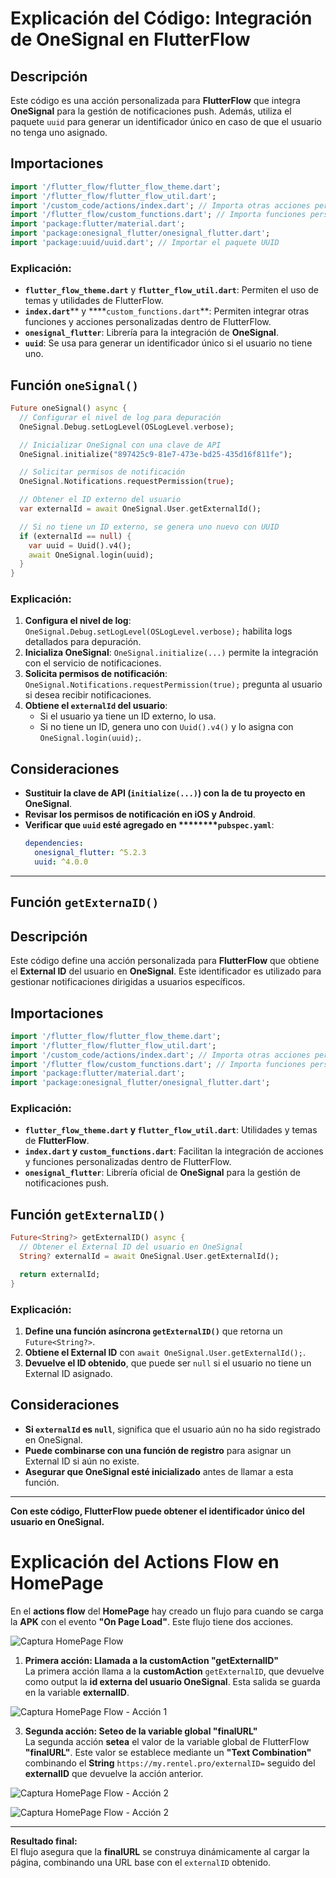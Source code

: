 # Explicación del Código: Integración de OneSignal en FlutterFlow

## Descripción

Este código es una acción personalizada para **FlutterFlow** que integra **OneSignal** para la gestión de notificaciones push. Además, utiliza el paquete `uuid` para generar un identificador único en caso de que el usuario no tenga uno asignado.

## Importaciones

```dart
import '/flutter_flow/flutter_flow_theme.dart';
import '/flutter_flow/flutter_flow_util.dart';
import '/custom_code/actions/index.dart'; // Importa otras acciones personalizadas
import '/flutter_flow/custom_functions.dart'; // Importa funciones personalizadas
import 'package:flutter/material.dart';
import 'package:onesignal_flutter/onesignal_flutter.dart';
import 'package:uuid/uuid.dart'; // Importar el paquete UUID
```

### Explicación:

- **`flutter_flow_theme.dart`** y **`flutter_flow_util.dart`**: Permiten el uso de temas y utilidades de FlutterFlow.
- **`index.dart`**\*\* y \*\*\*\*`custom_functions.dart`\*\*: Permiten integrar otras funciones y acciones personalizadas dentro de FlutterFlow.
- **`onesignal_flutter`**: Librería para la integración de **OneSignal**.
- **`uuid`**: Se usa para generar un identificador único si el usuario no tiene uno.

## Función `oneSignal()`

```dart
Future oneSignal() async {
  // Configurar el nivel de log para depuración
  OneSignal.Debug.setLogLevel(OSLogLevel.verbose);

  // Inicializar OneSignal con una clave de API
  OneSignal.initialize("897425c9-81e7-473e-bd25-435d16f811fe");

  // Solicitar permisos de notificación
  OneSignal.Notifications.requestPermission(true);

  // Obtener el ID externo del usuario
  var externalId = await OneSignal.User.getExternalId();

  // Si no tiene un ID externo, se genera uno nuevo con UUID
  if (externalId == null) {
    var uuid = Uuid().v4();
    await OneSignal.login(uuid);
  }
}
```

### Explicación:

1. **Configura el nivel de log**: `OneSignal.Debug.setLogLevel(OSLogLevel.verbose);` habilita logs detallados para depuración.
2. **Inicializa OneSignal**: `OneSignal.initialize(...)` permite la integración con el servicio de notificaciones.
3. **Solicita permisos de notificación**: `OneSignal.Notifications.requestPermission(true);` pregunta al usuario si desea recibir notificaciones.
4. **Obtiene el ********`externalId`******** del usuario**:
   - Si el usuario ya tiene un ID externo, lo usa.
   - Si no tiene un ID, genera uno con `Uuid().v4()` y lo asigna con `OneSignal.login(uuid);`.

## Consideraciones

- **Sustituir la clave de API (********`initialize(...)`********) con la de tu proyecto en OneSignal**.
- **Revisar los permisos de notificación en iOS y Android**.
- **Verificar que ********`uuid`******** esté agregado en \*\*\*\*****`pubspec.yaml`**:
  ```yaml
  dependencies:
    onesignal_flutter: ^5.2.3
    uuid: ^4.0.0
  ```

---

## Función `getExternaID()`

## Descripción
Este código define una acción personalizada para **FlutterFlow** que obtiene el **External ID** del usuario en **OneSignal**. Este identificador es utilizado para gestionar notificaciones dirigidas a usuarios específicos.

## Importaciones
```dart
import '/flutter_flow/flutter_flow_theme.dart';
import '/flutter_flow/flutter_flow_util.dart';
import '/custom_code/actions/index.dart'; // Importa otras acciones personalizadas
import '/flutter_flow/custom_functions.dart'; // Importa funciones personalizadas
import 'package:flutter/material.dart';
import 'package:onesignal_flutter/onesignal_flutter.dart';
```
### Explicación:
- **`flutter_flow_theme.dart` y `flutter_flow_util.dart`**: Utilidades y temas de **FlutterFlow**.
- **`index.dart` y `custom_functions.dart`**: Facilitan la integración de acciones y funciones personalizadas dentro de FlutterFlow.
- **`onesignal_flutter`**: Librería oficial de **OneSignal** para la gestión de notificaciones push.

## Función `getExternalID()`
```dart
Future<String?> getExternalID() async {
  // Obtener el External ID del usuario en OneSignal
  String? externalId = await OneSignal.User.getExternalId();

  return externalId;
}
```
### Explicación:
1. **Define una función asíncrona `getExternalID()`** que retorna un `Future<String?>`.
2. **Obtiene el External ID** con `await OneSignal.User.getExternalId();`.
3. **Devuelve el ID obtenido**, que puede ser `null` si el usuario no tiene un External ID asignado.

## Consideraciones
- **Si `externalId` es `null`**, significa que el usuario aún no ha sido registrado en OneSignal.
- **Puede combinarse con una función de registro** para asignar un External ID si aún no existe.
- **Asegurar que OneSignal esté inicializado** antes de llamar a esta función.

---
**Con este código, FlutterFlow puede obtener el identificador único del usuario en OneSignal.**


# Explicación del Actions Flow en HomePage

En el **actions flow** del **HomePage** hay creado un flujo para cuando se carga la **APK** con el evento **"On Page Load"**. Este flujo tiene dos acciones.

![Captura HomePage Flow](https://i.imgur.com/3yBil60.png)

1. **Primera acción: Llamada a la customAction "getExternalID"**  
   La primera acción llama a la **customAction** `getExternalID`, que devuelve como output la **id externa del usuario OneSignal**. Esta salida se guarda en la variable **externalID**.

![Captura HomePage Flow - Acción 1](https://imgur.com/7SqO5b5.png)


3. **Segunda acción: Seteo de la variable global "finalURL"**  
   La segunda acción **setea** el valor de la variable global de FlutterFlow **"finalURL"**. Este valor se establece mediante un **"Text Combination"** combinando el **String** `https://my.rentel.pro/externalID=` seguido del **externalID** que devuelve la acción anterior.

![Captura HomePage Flow - Acción 2](https://imgur.com/7SqO5b5.png)

![Captura HomePage Flow - Acción 2](https://imgur.com/U5Oq8mQ.png)

---
**Resultado final:**  
El flujo asegura que la **finalURL** se construya dinámicamente al cargar la página, combinando una URL base con el `externalID` obtenido.





